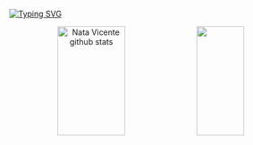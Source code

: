 [![Typing SVG](https://readme-typing-svg.herokuapp.com/?color=00bfbf&size=35&center=true&vCenter=true&width=1000&lines=Hello,+my+name+is+Nata+Vicente;I'm+Backend+Developer+:%29)](https://git.io/typing-svg)

<div align="center">  
  <img width="49%" height="195px" src="https://github-readme-stats.vercel.app/api?username=n4te-exe&show_icons=true&count_private=true&hide_border=true&title_color=00bfbf&icon_color=00bfbf&text_color=c9d1d9&bg_color=0d1117" alt="Nata Vicente github stats" /> 
  <img width="41%" height="195px" src="https://github-readme-stats.vercel.app/api/top-langs/?username=n4te-exe&layout=compact&hide_border=true&title_color=00bfbf&text_color=00bfbf&bg_color=0d1117" />
</div>
